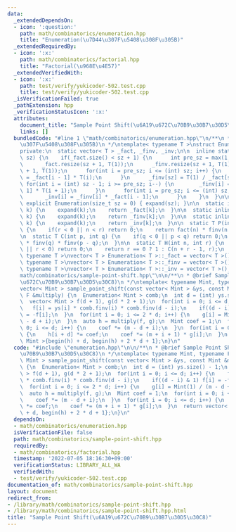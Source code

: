 ```yaml
---
data:
  _extendedDependsOn:
  - icon: ':question:'
    path: math/combinatorics/enumeration.hpp
    title: "Enumeration(\u7D44\u307F\u5408\u308F\u305B)"
  _extendedRequiredBy:
  - icon: ':x:'
    path: math/combinatorics/factorial.hpp
    title: "Factorial(\u968E\u4E57)"
  _extendedVerifiedWith:
  - icon: ':x:'
    path: test/verify/yukicoder-502.test.cpp
    title: test/verify/yukicoder-502.test.cpp
  _isVerificationFailed: true
  _pathExtension: hpp
  _verificationStatusIcon: ':x:'
  attributes:
    document_title: "Sample Point Shift(\u6A19\u672C\u70B9\u30B7\u30D5\u30C8)"
    links: []
  bundledCode: "#line 1 \"math/combinatorics/enumeration.hpp\"\n/**\n * @brief Enumeration(\u7D44\
    \u307F\u5408\u308F\u305B)\n */\ntemplate< typename T >\nstruct Enumeration {\n\
    private:\n  static vector< T > _fact, _finv, _inv;\n\n  inline static void expand(size_t\
    \ sz) {\n    if(_fact.size() < sz + 1) {\n      int pre_sz = max(1, (int) _fact.size());\n\
    \      _fact.resize(sz + 1, T(1));\n      _finv.resize(sz + 1, T(1));\n      _inv.resize(sz\
    \ + 1, T(1));\n      for(int i = pre_sz; i <= (int) sz; i++) {\n        _fact[i]\
    \ = _fact[i - 1] * T(i);\n      }\n      _finv[sz] = T(1) / _fact[sz];\n     \
    \ for(int i = (int) sz - 1; i >= pre_sz; i--) {\n        _finv[i] = _finv[i +\
    \ 1] * T(i + 1);\n      }\n      for(int i = pre_sz; i <= (int) sz; i++) {\n \
    \       _inv[i] = _finv[i] * _fact[i - 1];\n      }\n    }\n  }\n\npublic:\n \
    \ explicit Enumeration(size_t sz = 0) { expand(sz); }\n\n  static inline T fact(int\
    \ k) {\n    expand(k);\n    return _fact[k];\n  }\n\n  static inline T finv(int\
    \ k) {\n    expand(k);\n    return _finv[k];\n  }\n\n  static inline T inv(int\
    \ k) {\n    expand(k);\n    return _inv[k];\n  }\n\n  static T P(int n, int r)\
    \ {\n    if(r < 0 || n < r) return 0;\n    return fact(n) * finv(n - r);\n  }\n\
    \n  static T C(int p, int q) {\n    if(q < 0 || p < q) return 0;\n    return fact(p)\
    \ * finv(q) * finv(p - q);\n  }\n\n  static T H(int n, int r) {\n    if(n < 0\
    \ || r < 0) return 0;\n    return r == 0 ? 1 : C(n + r - 1, r);\n  }\n};\n\ntemplate<\
    \ typename T >\nvector< T > Enumeration< T >::_fact = vector< T >();\ntemplate<\
    \ typename T >\nvector< T > Enumeration< T >::_finv = vector< T >();\ntemplate<\
    \ typename T >\nvector< T > Enumeration< T >::_inv = vector< T >();\n#line 2 \"\
    math/combinatorics/sample-point-shift.hpp\"\n\n/**\n * @brief Sample Point Shift(\u6A19\
    \u672C\u70B9\u30B7\u30D5\u30C8)\n */\ntemplate< typename Mint, typename F >\n\
    vector< Mint > sample_point_shift(const vector< Mint > &ys, const Mint &m, const\
    \ F &multiply) {\n  Enumeration< Mint > comb;\n  int d = (int) ys.size() - 1;\n\
    \  vector< Mint > f(d + 1), g(d * 2 + 1);\n  for(int i = 0; i <= d; i++) {\n \
    \   f[i] = ys[i] * comb.finv(i) * comb.finv(d - i);\n    if((d - i) & 1) f[i]\
    \ = -f[i];\n  }\n  for(int i = 0; i <= 2 * d; i++) {\n    g[i] = Mint(1) / (m\
    \ - d + i);\n  }\n  auto h = multiply(f, g);\n  Mint coef = 1;\n  for(int i =\
    \ 0; i <= d; i++) {\n    coef *= (m - d + i);\n  }\n  for(int i = 0; i <= d; i++)\
    \ {\n    h[i + d] *= coef;\n    coef *= (m + i + 1) * g[i];\n  }\n  return vector<\
    \ Mint >{begin(h) + d, begin(h) + 2 * d + 1};\n}\n"
  code: "#include \"enumeration.hpp\"\n\n/**\n * @brief Sample Point Shift(\u6A19\u672C\
    \u70B9\u30B7\u30D5\u30C8)\n */\ntemplate< typename Mint, typename F >\nvector<\
    \ Mint > sample_point_shift(const vector< Mint > &ys, const Mint &m, const F &multiply)\
    \ {\n  Enumeration< Mint > comb;\n  int d = (int) ys.size() - 1;\n  vector< Mint\
    \ > f(d + 1), g(d * 2 + 1);\n  for(int i = 0; i <= d; i++) {\n    f[i] = ys[i]\
    \ * comb.finv(i) * comb.finv(d - i);\n    if((d - i) & 1) f[i] = -f[i];\n  }\n\
    \  for(int i = 0; i <= 2 * d; i++) {\n    g[i] = Mint(1) / (m - d + i);\n  }\n\
    \  auto h = multiply(f, g);\n  Mint coef = 1;\n  for(int i = 0; i <= d; i++) {\n\
    \    coef *= (m - d + i);\n  }\n  for(int i = 0; i <= d; i++) {\n    h[i + d]\
    \ *= coef;\n    coef *= (m + i + 1) * g[i];\n  }\n  return vector< Mint >{begin(h)\
    \ + d, begin(h) + 2 * d + 1};\n}\n"
  dependsOn:
  - math/combinatorics/enumeration.hpp
  isVerificationFile: false
  path: math/combinatorics/sample-point-shift.hpp
  requiredBy:
  - math/combinatorics/factorial.hpp
  timestamp: '2022-07-05 18:16:30+09:00'
  verificationStatus: LIBRARY_ALL_WA
  verifiedWith:
  - test/verify/yukicoder-502.test.cpp
documentation_of: math/combinatorics/sample-point-shift.hpp
layout: document
redirect_from:
- /library/math/combinatorics/sample-point-shift.hpp
- /library/math/combinatorics/sample-point-shift.hpp.html
title: "Sample Point Shift(\u6A19\u672C\u70B9\u30B7\u30D5\u30C8)"
---
```

